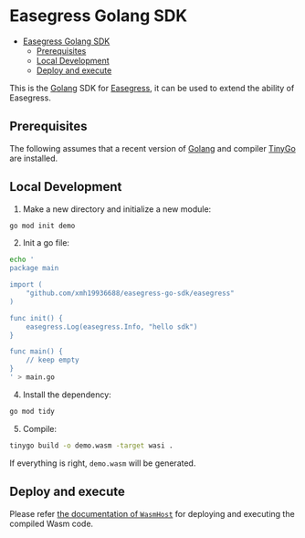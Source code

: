 # Easegress Golang SDK

- [Easegress Golang SDK](#easegress-golang-sdk)
    - [Prerequisites](#prerequisites)
    - [Local Development](#local-development)
    - [Deploy and execute](#deploy-and-execute)

This is the [Golang](https://golang.org/) SDK for [Easegress](https://github.com/megaease/easegress), it can be used to extend the ability of Easegress.

## Prerequisites

The following assumes that a recent version of [Golang](https://golang.org/) and compiler [TinyGo](https://tinygo.org//) are installed.

## Local Development

1. Make a new directory and initialize a new module:

```bash
go mod init demo
```

2. Init a go file:

```bash
echo '
package main

import (
	"github.com/xmh19936688/easegress-go-sdk/easegress"
)

func init() {
	easegress.Log(easegress.Info, "hello sdk")
}

func main() {
	// keep empty
}
' > main.go
```

4. Install the dependency:

```bash
go mod tidy
```

5. Compile:

```bash
tinygo build -o demo.wasm -target wasi .
```

If everything is right, `demo.wasm` will be generated.

## Deploy and execute

Please refer [the documentation of `WasmHost`](https://github.com/megaease/easegress/blob/main/doc/wasmhost.md) for deploying and executing the compiled Wasm code.
